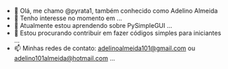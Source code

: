 - 👋 Olá, me chamo @pyrata1, também conhecido como Adelino Almeida
- 👀 Tenho interesse no momento em ...
- 🌱 Atualmente estou aprendendo sobre PySimpleGUI ...
- 💞️ Estou procurando contribuir em fazer códigos simples para iniciantes ...
- 📫 Minhas redes de contato: adelinoalmeida101@gmail.com ou adelino101almeida@hotmail.com ...

<!---
pyrata1/pyrata1 is a ✨ special ✨ repository because its `README.md` (this file) appears on your GitHub profile.
You can click the Preview link to take a look at your changes.
--->
